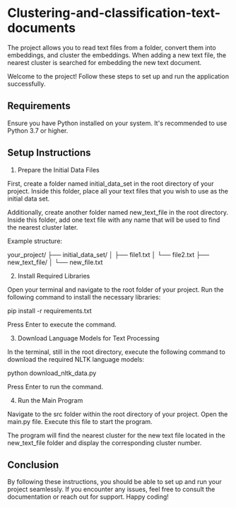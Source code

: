 # Clustering-and-classification-text-documents
The project allows you to read text files from a folder, convert them into embeddings, and cluster the embeddings. When adding a new text file, the nearest cluster is searched for embedding the new text document.

Welcome to the project! Follow these steps to set up and run the application successfully.

## Requirements

Ensure you have Python installed on your system. It's recommended to use Python 3.7 or higher.

## Setup Instructions

1. Prepare the Initial Data Files

First, create a folder named initial_data_set in the root directory of your project. Inside this folder, place all your text files that you wish to use as the initial data set.

Additionally, create another folder named new_text_file in the root directory. Inside this folder, add one text file with any name that will be used to find the nearest cluster later.

Example structure:

   your_project/
   ├── initial_data_set/
   │   ├── file1.txt
   │   └── file2.txt
   ├── new_text_file/
   │   └── new_file.txt


2. Install Required Libraries

Open your terminal and navigate to the root folder of your project. Run the following command to install the necessary libraries:


   pip install -r requirements.txt


Press Enter to execute the command.

3. Download Language Models for Text Processing

In the terminal, still in the root directory, execute the following command to download the required NLTK language models:


   python download_nltk_data.py


Press Enter to run the command.

4. Run the Main Program

Navigate to the src folder within the root directory of your project. Open the main.py file. Execute this file to start the program.

The program will find the nearest cluster for the new text file located in the new_text_file folder and display the corresponding cluster number.

## Conclusion

By following these instructions, you should be able to set up and run your project seamlessly. If you encounter any issues, feel free to consult the documentation or reach out for support. Happy coding!
